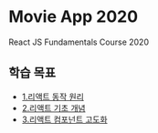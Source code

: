 # Movie App 2020

React JS Fundamentals Course 2020

## 학습 목표
- [1.리액트 동작 원리](./study_docs/리액트동작원리.md)
- [2.리액트 기초 개념](./study_docs/리액트기초개념.md)
- [3.리액트 컴포넌트 고도화](./study_docs/리액트컴포넌트고도화.md)

